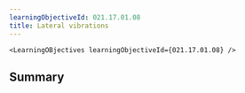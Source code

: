 ```yaml
---
learningObjectiveId: 021.17.01.08
title: Lateral vibrations
---
```


```tsx eval
<LearningOBjectives learningObjectiveId={021.17.01.08} />
```

## Summary
